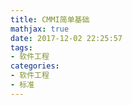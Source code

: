 ```yaml
---
title: CMMI简单基础
mathjax: true
date: 2017-12-02 22:25:57
tags: 
- 软件工程
categories:
- 软件工程
- 标准
---
```


